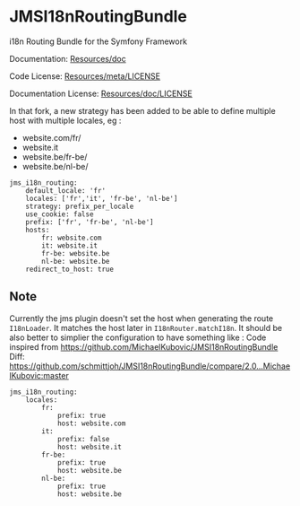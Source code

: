 # JMSI18nRoutingBundle

i18n Routing Bundle for the Symfony Framework

Documentation: 
[Resources/doc](http://jmsyst.com/bundles/JMSI18nRoutingBundle)
    

Code License:
[Resources/meta/LICENSE](https://github.com/schmittjoh/JMSI18nRoutingBundle/blob/master/Resources/meta/LICENSE)


Documentation License:
[Resources/doc/LICENSE](https://github.com/schmittjoh/JMSI18nRoutingBundle/blob/master/Resources/doc/LICENSE)


In that fork, a new strategy has been added to be able to define multiple host with multiple locales, eg : 
- website.com/fr/
- website.it
- website.be/fr-be/
- website.be/nl-be/

```
jms_i18n_routing:
    default_locale: 'fr'
    locales: ['fr','it', 'fr-be', 'nl-be']
    strategy: prefix_per_locale
    use_cookie: false
    prefix: ['fr', 'fr-be', 'nl-be']
    hosts:
        fr: website.com
        it: website.it
        fr-be: website.be
        nl-be: website.be
    redirect_to_host: true
```


## Note
Currently the jms plugin doesn't set the host when generating the route `I18nLoader`. It matches the host later in `I18nRouter.matchI18n`.
It should be also better to simplier the configuration to have something like :
Code inspired from https://github.com/MichaelKubovic/JMSI18nRoutingBundle  
Diff: https://github.com/schmittjoh/JMSI18nRoutingBundle/compare/2.0...MichaelKubovic:master

```
jms_i18n_routing:
    locales:
        fr:
            prefix: true
            host: website.com
        it:
            prefix: false
            host: website.it
        fr-be:
            prefix: true
            host: website.be
        nl-be:
            prefix: true
            host: website.be
```

